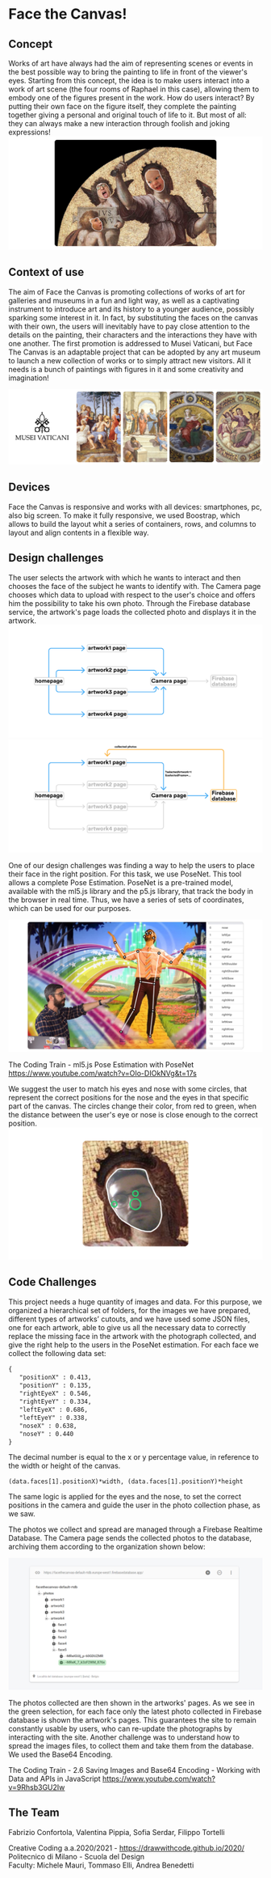# Face the Canvas!

## Concept
Works of art have always had the aim of representing scenes or events in the best possible way to bring the painting to life in front of the viewer's eyes. Starting from this concept, the idea is to make users interact into a work of art scene (the four rooms of Raphael in this case), allowing them to embody one of the figures present in the work. How do users interact? By putting their own face on the figure itself, they complete the painting together giving a personal and original touch of life to it. But most of all: they can always make a new interaction through foolish and joking expressions!
![commonspace](assets/images/readme/commonspace.png)
## Context of use
The aim of Face the Canvas is promoting collections of works of art for galleries and museums in a fun and light way, as well as a captivating instrument to introduce art and its history to a younger audience, possibly sparking some interest in it. In fact, by substituting the faces on the canvas with their own, the users will inevitably have to pay close attention to the details on the painting, their characters and the interactions they have with one another. The first promotion is addressed to Musei Vaticani, but Face The Canvas is an adaptable project that can be adopted by any art museum to launch a new collection of works or to simply attract new visitors. All it needs is a bunch of paintings with figures in it and some creativity and imagination!

![partner](assets/images/readme/partner.png)

## Devices
Face the Canvas is responsive and works with all devices: smartphones, pc, also big screen. To make it fully responsive, we used Boostrap, which allows to build the layout whit a series of containers, rows, and columns to layout and align contents in a flexible way.


## Design challenges
The user selects the artwork with which he wants to interact and then chooses the face of the subject he wants to identify with. The Camera page chooses which data to upload with respect to the user's choice and offers him the possibility to take his own photo. Through the Firebase database service, the artwork's page loads the collected photo and displays it in the artwork.
![userjourney](assets/images/readme/journey1.png)
![userjourney](assets/images/readme/journey2.png)

One of our design challenges was finding a way to help the users to place their face in the right position. For this task, we use PoseNet. This tool allows a complete Pose Estimation. PoseNet is a pre-trained model, available with the ml5.js library and the p5.js library, that track the body in the browser in real time. Thus, we have a series of sets of coordinates, which can be used for our purposes.

![posenet](assets/images/readme/posenet.png)

The Coding Train - ml5.js Pose Estimation with PoseNet
https://www.youtube.com/watch?v=OIo-DIOkNVg&t=17s

We suggest the user to match his eyes and nose with some circles, that represent the correct positions for the nose and the eyes in that specific part of the canvas. The circles change their color, from red to green, when the distance between the user's eye or nose is close enough to the correct position.
![posenet](assets/images/readme/posenet2.png)

## Code Challenges
This project needs a huge quantity of images and data. For this purpose, we organized a hierarchical set of folders, for the images we have prepared, different types of artworks’ cutouts, and we have used some JSON files, one for each artwork, able to give us all the necessary data to correctly replace the missing face in the artwork with the photograph collected, and give the right help to the users in the PoseNet estimation. For each face we collect the following data set:
```
{
   "positionX" : 0.413,
   "positionY" : 0.135,
   "rightEyeX" : 0.546,
   "rightEyeY" : 0.334,
   "leftEyeX" : 0.686,
   "leftEyeY" : 0.338,
   "noseX" : 0.638,
   "noseY" : 0.440
}
```
The decimal number is equal to the x or y percentage value, in reference to the width or height of the canvas.
```
(data.faces[1].positionX)*width, (data.faces[1].positionY)*height
```
The same logic is applied for the eyes and the nose, to set the correct positions in the camera and guide the user in the photo collection phase, as we saw.

The photos we collect and spread are managed through a Firebase Realtime Database. The Camera page sends the collected photos to the database, archiving them according to the organization shown below:

![firebase](assets/images/readme/firebase1.png)

The photos collected are then shown in the artworks' pages. As we see in the green selection, for each face only the latest photo collected in Firebase database is shown the artwork's pages. This guarantees the site to remain constantly usable by users, who can re-update the photographs by interacting with the site. Another challenge was to understand how to spread the images files, to collect them and take them from the database. We used the Base64 Encoding.

The Coding Train - 2.6 Saving Images and Base64 Encoding - Working with Data and APIs in JavaScript
https://www.youtube.com/watch?v=9Rhsb3GU2Iw

## The Team
Fabrizio Confortola, Valentina Pippia, Sofia Serdar, Filippo Tortelli

Creative Coding a.a.2020/2021 - https://drawwithcode.github.io/2020/       
Politecnico di Milano - Scuola del Design     
Faculty: Michele Mauri, Tommaso Elli, Andrea Benedetti
